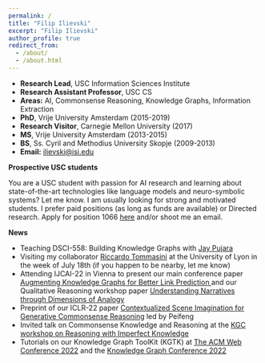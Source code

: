 ```yaml
---
permalink: /
title: "Filip Ilievski"
excerpt: "Filip Ilievski"
author_profile: true
redirect_from: 
  - /about/
  - /about.html
---
```


* **Research Lead**, USC Information Sciences Institute
* **Research Assistant Professor**, USC CS
* **Areas:** AI, Commonsense Reasoning, Knowledge Graphs, Information Extraction
* **PhD**, Vrije University Amsterdam (2015-2019)
* **Research Visitor**, Carnegie Mellon University (2017)
* **MS**, Vrije University Amsterdam (2013-2015)
* **BS**, Ss. Cyril and Methodius University Skopje (2009-2013)
* **Email:** ilievski@isi.edu

**Prospective USC students** 

You are a USC student with passion for AI research and learning about state-of-the-art technologies like language models and neuro-symbolic systems? Let me know. I am usually looking for strong and motivated students. I prefer paid positions (as long as funds are available) or Directed research. Apply for position 1066 [here](https://www.isi.edu/ms_student_positions/) and/or shoot me an email.

**News**
* Teaching DSCI-558: Building Knowledge Graphs with [Jay Pujara](https://www.jaypujara.org/)
* Visiting my collaborator [Riccardo Tommasini](https://riccardotommasini.com/) at the University of Lyon in the week of July 18th (if you happen to be nearby, let me know)
* Attending IJCAI-22 in Vienna to present our main conference paper [Augmenting Knowledge Graphs for Better Link Prediction
](https://arxiv.org/abs/2203.13965) and our Qualitative Reasoning workshop paper [Understanding Narratives through Dimensions of Analogy
](https://arxiv.org/abs/2206.07167)
* Preprint of our ICLR-22 paper [Contextualized Scene Imagination for Generative Commonsense Reasoning](https://arxiv.org/pdf/2112.06318.pdf) led by Peifeng
* Invited talk on Commonsense Knowledge and Reasoning at the [KGC workshop on Reasoning with Imperfect Knowledge](https://github.com/Imperfect-Knowledge/ik2022)
* Tutorials on our Knowledge Graph ToolKit (KGTK) at [The ACM Web Conference 2022](https://www2022.thewebconf.org/tutorials/) and the [Knowledge Graph Conference 2022](https://www.knowledgegraph.tech/kgc-2022-program/)
